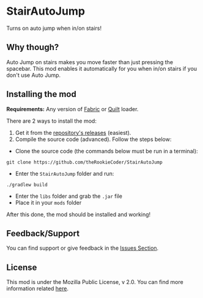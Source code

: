# StairAutoJump
Turns on auto jump when in/on stairs!

## Why though?
Auto Jump on stairs makes you move faster than just pressing the spacebar. This mod enables it automatically for you when in/on stairs if you don't use Auto Jump.

## Installing the mod
**Requirements:** Any version of [Fabric](https://fabricmc.net/use/installer/) or [Quilt](https://quiltmc.org/install/) loader.

There are 2 ways to install the mod:
1. Get it from the [repository's releases](https://github.com/theRookieCoder/StairAutoJump/releases) (easiest).
2. Compile the source code (advanced). Follow the steps below:
- Clone the source code (the commands below must be run in a terminal):
```
git clone https://github.com/theRookieCoder/StairAutoJump
```
- Enter the `StairAutoJump` folder and run:
```
./gradlew build
```
- Enter the `libs` folder and grab the `.jar` file
- Place it in your `mods` folder

After this done, the mod should be installed and working!

## Feedback/Support
You can find support or give feedback in the [Issues Section](https://github.com/theRookieCoder/StairAutoJump/issues).

## License
This mod is under the Mozilla Public License, v 2.0. You can find more information related [here](LICENSE).
